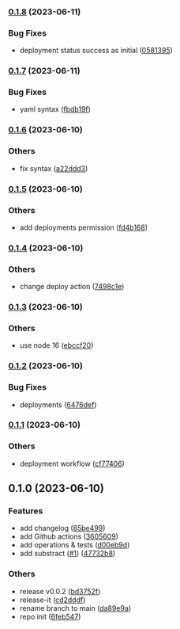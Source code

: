 

### [0.1.8](https://github.com/ovy9086/github-automation/compare/0.1.7...0.1.8) (2023-06-11)


### Bug Fixes

* deployment status success as initial ([0581395](https://github.com/ovy9086/github-automation/commit/058139507a1c7a5c38e441cb4f08dbde2ce4ad68))

### [0.1.7](https://github.com/ovy9086/github-automation/compare/0.1.6...0.1.7) (2023-06-11)


### Bug Fixes

* yaml syntax ([fbdb19f](https://github.com/ovy9086/github-automation/commit/fbdb19f705919d699ea2736e53d4e3e8db1d0255))

### [0.1.6](https://github.com/ovy9086/github-automation/compare/0.1.5...0.1.6) (2023-06-10)


### Others

* fix syntax ([a22ddd3](https://github.com/ovy9086/github-automation/commit/a22ddd35fbe6287956c426494ca9bb7a8b466299))

### [0.1.5](https://github.com/ovy9086/github-automation/compare/0.1.4...0.1.5) (2023-06-10)


### Others

* add deployments permission ([fd4b168](https://github.com/ovy9086/github-automation/commit/fd4b168fb0854d6994477dda6a679a4877f71541))

### [0.1.4](https://github.com/ovy9086/github-automation/compare/0.1.3...0.1.4) (2023-06-10)


### Others

* change deploy action ([7498c1e](https://github.com/ovy9086/github-automation/commit/7498c1e51c944ad1f6b92470b32a04e6a77b7ffe))

### [0.1.3](https://github.com/ovy9086/github-automation/compare/0.1.2...0.1.3) (2023-06-10)


### Others

* use node 16 ([ebccf20](https://github.com/ovy9086/github-automation/commit/ebccf2076b6eb565f91b5a45cfde6776558838cf))

### [0.1.2](https://github.com/ovy9086/github-automation/compare/0.1.1...0.1.2) (2023-06-10)


### Bug Fixes

* deployments ([6476def](https://github.com/ovy9086/github-automation/commit/6476def19eb9533ff82de757362807c6f75806f8))

### [0.1.1](https://github.com/ovy9086/github-automation/compare/0.1.0...0.1.1) (2023-06-10)


### Others

* deployment workflow ([cf77406](https://github.com/ovy9086/github-automation/commit/cf77406ff2ad67b3c71870822dd44a07974c513b))

## 0.1.0 (2023-06-10)


### Features

* add changelog ([85be499](https://github.com/ovy9086/github-automation/commit/85be499b8eeaa8093f012af283569b038d854e13))
* add Github actions ([3605609](https://github.com/ovy9086/github-automation/commit/360560967c09418e7800fd85378622ecd8e01963))
* add operations & tests ([d00eb9d](https://github.com/ovy9086/github-automation/commit/d00eb9da5799b76769be084de89aea2beb0039f6))
* add substract ([#1](https://github.com/ovy9086/github-automation/issues/1)) ([47732b8](https://github.com/ovy9086/github-automation/commit/47732b8ec10dd81e3b07949378f9f55b7ae72209))


### Others

* release v0.0.2 ([bd3752f](https://github.com/ovy9086/github-automation/commit/bd3752fca87acee166fc974b1082a94e401a4d37))
* release-it ([cd2dddf](https://github.com/ovy9086/github-automation/commit/cd2dddf56104a825c7256ab818f17bc0ca7a7ea0))
* rename branch to main ([da89e9a](https://github.com/ovy9086/github-automation/commit/da89e9a2abe33fe3d9e5648c30ea6f553c04e5da))
* repo init ([6feb547](https://github.com/ovy9086/github-automation/commit/6feb547972a8b8f06eb8646865c4682e92530cea))